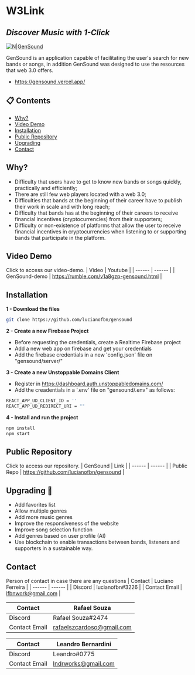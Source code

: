 # W3**Link**
## _Discover Music with 1-Click_

[![N|GenSound](https://imgur.com/CeFh0Uk.png)](https://gensound.vercel.app)

GenSound is an application capable of facilitating the user's search for 
new bands or songs, in addition GenSound was designed to use the 
resources that web 3.0 offers.

- https://gensound.vercel.app/

## 📋 Contents
- [Why?](#why?)
- [Video Demo](#video-demo)
- [Installation](#installation)
- [Public Repository](#public-repository)
- [Upgrading](#upgrading)
- [Contact](#contact)

## Why?

- Difficulty that users have to get to know new bands or songs quickly, practically and efficiently;
- There are still few web players located with a web 3.0;
- Difficulties that bands at the beginning of their career have to publish their work in scale and with long reach;
- Difficulty that bands has at the beginning of their careers to receive financial incentives (cryptocurrencies) from their supporters;
- Difficulty or non-existence of platforms that allow the user to receive financial incentives in cryptocurrencies when listening to or supporting bands that participate in the platform. 

## Video Demo

Click to access our video-demo.
| Video | Youtube |
| ------ | ------ |
| GenSound-demo | https://rumble.com/v1a8gzp-gensound.html |

## Installation
**1 - Download the files**
```sh
git clone https://github.com/lucianofbn/gensound
```

**2 - Create a new Firebase Project**
- Before requesting the credentials, create a Realtime Firebase project
- Add a new web app on firebase and get your credentials
- Add the firebase credentials in a new 'config.json' file on "gensound/server/"

**3 - Create a new Unstoppable Domains Client**

- Register in https://dashboard.auth.unstoppabledomains.com/
- Add the creadentials in a '.env' file on "gensound/.env" as follows:
 ```sh
REACT_APP_UD_CLIENT_ID = ''
REACT_APP_UD_REDIRECT_URI = ""
```

**4 - Install and run the project**
 ```sh
npm install
npm start
```

## Public Repository
Click to access our repository.
| GenSound | Link |
| ------ | ------ |
| Public Repo | https://github.com/lucianofbn/gensound |

## Upgrading 🚀

- Add favorites list
- Allow multiple genres
- Add more music genres
- Improve the responsiveness of the website
- Improve song selection function
- Add genres based on user profile (AI)
- Use blockchain to enable transactions between bands, listeners and supporters in a sustainable way. 

## Contact 

Person of contact in case there are any questions 
| Contact | Luciano Ferreira |
| ------ | ------ |
| Discord | lucianofbn#3226 |
| Contact Email | lfbnwork@gmail.com |

| Contact | Rafael Souza | 
| ------ | ------ |
| Discord | Rafael Souza#2474 |
| Contact Email | rafaelszcardoso@gmail.com |

| Contact | Leandro Bernardini |
| ------ | ------ |
| Discord | Leandro#0775 |
| Contact Email | lndrworks@gmail.com |

